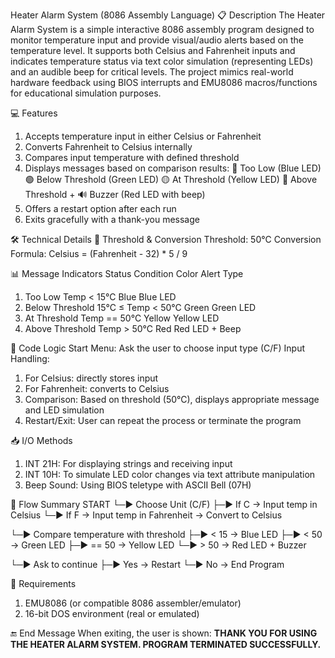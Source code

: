 Heater Alarm System (8086 Assembly Language)
📋 Description
The Heater Alarm System is a simple interactive 8086 assembly program designed to monitor temperature input and provide visual/audio alerts based on the temperature level. 
It supports both Celsius and Fahrenheit inputs and indicates temperature status via text color simulation (representing LEDs) and an audible beep for critical levels.
The project mimics real-world hardware feedback using BIOS interrupts and EMU8086 macros/functions for educational simulation purposes.

💻 Features
1. Accepts temperature input in either Celsius or Fahrenheit
2. Converts Fahrenheit to Celsius internally
3. Compares input temperature with defined threshold
4. Displays messages based on comparison results:
🔵 Too Low (Blue LED)
🟢 Below Threshold (Green LED)
🟡 At Threshold (Yellow LED)
🔴 Above Threshold + 🔊 Buzzer (Red LED with beep)
5. Offers a restart option after each run
6. Exits gracefully with a thank-you message

🛠 Technical Details
🔢 Threshold & Conversion
Threshold: 50°C
Conversion Formula:
Celsius = (Fahrenheit - 32) * 5 / 9

📊 Message Indicators
Status	Condition	Color	Alert Type
1. Too Low	Temp < 15°C	Blue	Blue LED
2. Below Threshold	15°C ≤ Temp < 50°C	Green	Green LED
3. At Threshold	Temp == 50°C	Yellow	Yellow LED
4. Above Threshold	Temp > 50°C	Red	Red LED + Beep

🧠 Code Logic
Start Menu: Ask the user to choose input type (C/F)
Input Handling:
1. For Celsius: directly stores input
2. For Fahrenheit: converts to Celsius
3. Comparison: Based on threshold (50°C), displays appropriate message and LED simulation
4. Restart/Exit: User can repeat the process or terminate the program

📥 I/O Methods
1. INT 21H: For displaying strings and receiving input
2. INT 10H: To simulate LED color changes via text attribute manipulation
3. Beep Sound: Using BIOS teletype with ASCII Bell (07H)

🔄 Flow Summary
START
 └─► Choose Unit (C/F)
      ├─► If C → Input temp in Celsius
      └─► If F → Input temp in Fahrenheit → Convert to Celsius

 └─► Compare temperature with threshold
      ├─► < 15 → Blue LED
      ├─► < 50 → Green LED
      ├─► == 50 → Yellow LED
      └─► > 50 → Red LED + Buzzer

 └─► Ask to continue
      ├─► Yes → Restart
      └─► No → End Program
      
📎 Requirements
1. EMU8086 (or compatible 8086 assembler/emulator)
2. 16-bit DOS environment (real or emulated)

🔚 End Message
When exiting, the user is shown:
**THANK YOU FOR USING THE HEATER ALARM SYSTEM.
PROGRAM TERMINATED SUCCESSFULLY.**
